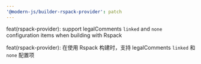 ```yaml
---
'@modern-js/builder-rspack-provider': patch
---
```


feat(rspack-provider): support legalComments `linked` and `none` configuration items when building with Rspack

feat(rspack-provider): 在使用 Rspack 构建时，支持 legalComments `linked` 和 `none` 配置项
